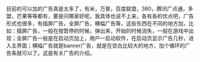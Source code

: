 目前的可以加的广告真是太多了，有米，万普，百度联盟，360，腾讯广点通，多盟，芒果等等都有，要是问哪家好呢，我具体也说不上来，各有各的优点吧，广告形式也很多，有插屏广告，全屏广告，横幅广告等，这些东西在不同的地方加，比如：插屏广告，一般在按暂停的时候，弹出来，开始的时候消失，一般在游戏中出现；全屏广告一般是在启动页加上，用户一启动软件，在启动页显示广告几秒，进入主界面；横幅广告就是banner广告，就是在空白比较大的地方，加个循环的广告条就可以了。这是有关广告的介绍。
